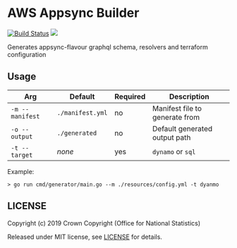 # AWS Appsync Builder

[![Build Status](https://travis-ci.com/ONSdigital/aws-appsync-generator.svg?branch=master)](https://travis-ci.com/ONSdigital/aws-appsync-generator) [![](https://godoc.org/github.com/ONSdigital/aws-appsync-generator/pkg/schema?status.svg)](http://godoc.org/github.com/ONSdigital/aws-appsync-generator/pkg/schema)

Generates appsync-flavour graphql schema, resolvers and terraform configuration

## Usage

| Arg             | Default          | Required | Description                    |
| --------------- | ---------------- | -------- | ------------------------------ |
| `-m --manifest` | `./manifest.yml` | no       | Manifest file to generate from |
| `-o --output`   | `./generated`    | no       | Default generated output path  |
| `-t --target`   | _none_           | yes      | `dynamo` or `sql`              |

Example:

```shell
> go run cmd/generator/main.go --m ./resources/config.yml -t dyanmo
```

## LICENSE

Copyright (c) 2019 Crown Copyright (Office for National Statistics)

Released under MIT license, see [LICENSE](LICENSE) for details.
